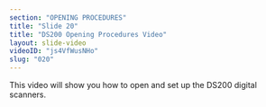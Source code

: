 ```yaml
---
section: "OPENING PROCEDURES"
title: "Slide 20"
title: "DS200 Opening Procedures Video"
layout: slide-video
videoID: "js4VfWusNHo"
slug: "020"
---
```


This video will show you how to open and set up the DS200 digital scanners.

